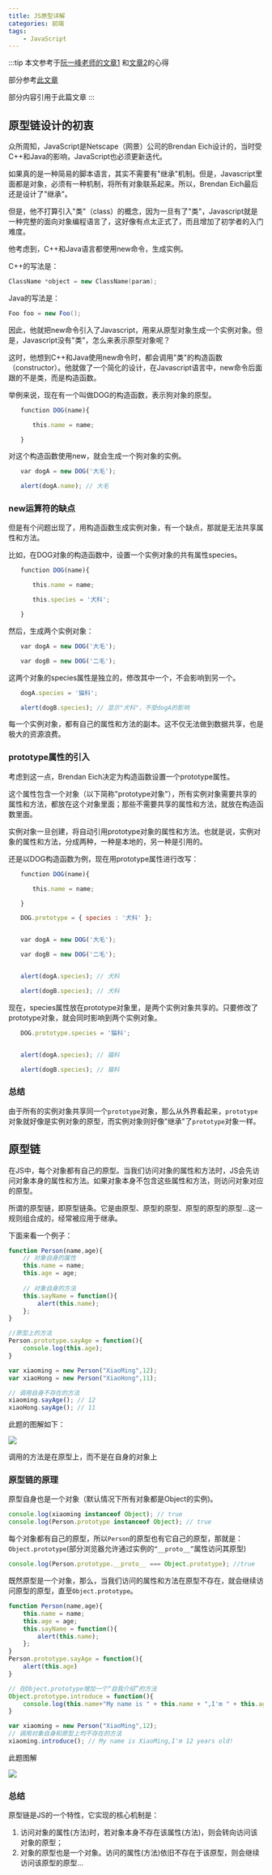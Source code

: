 ```yaml
---
title: JS原型详解
categories: 前端
tags:
    - JavaScript
---
```


:::tip
本文参考于[阮一峰老师的文章1](http://www.ruanyifeng.com/blog/2011/06/designing_ideas_of_inheritance_mechanism_in_javascript.html) 和[文章2](http://www.ruanyifeng.com/blog/2010/05/object-oriented_javascript_encapsulation.html)的心得

部分参考[此文章](https://segmentfault.com/a/1190000017254949)

部分内容引用于此篇文章
:::

## 原型链设计的初衷

众所周知，JavaScript是Netscape（网景）公司的Brendan Eich设计的，当时受C++和Java的影响，JavaScript也必须更新迭代。

如果真的是一种简易的脚本语言，其实不需要有"继承"机制。但是，Javascript里面都是对象，必须有一种机制，将所有对象联系起来。所以，Brendan Eich最后还是设计了"继承"。

但是，他不打算引入"类"（class）的概念，因为一旦有了"类"，Javascript就是一种完整的面向对象编程语言了，这好像有点太正式了，而且增加了初学者的入门难度。

他考虑到，C++和Java语言都使用new命令，生成实例。

C++的写法是：

```c++
ClassName *object = new ClassName(param);
```

Java的写法是：

```java
Foo foo = new Foo();
```

因此，他就把new命令引入了Javascript，用来从原型对象生成一个实例对象。但是，Javascript没有"类"，怎么来表示原型对象呢？

这时，他想到C++和Java使用new命令时，都会调用"类"的构造函数（constructor）。他就做了一个简化的设计，在Javascript语言中，new命令后面跟的不是类，而是构造函数。

举例来说，现在有一个叫做DOG的构造函数，表示狗对象的原型。

```javascript
　　function DOG(name){

　　　　this.name = name;

　　}
```

对这个构造函数使用new，就会生成一个狗对象的实例。

```javascript
　　var dogA = new DOG('大毛');

　　alert(dogA.name); // 大毛
```

### new运算符的缺点

但是有个问题出现了，用构造函数生成实例对象，有一个缺点，那就是无法共享属性和方法。

比如，在DOG对象的构造函数中，设置一个实例对象的共有属性species。

```javascript
　　function DOG(name){

　　　　this.name = name;

　　　　this.species = '犬科';

　　}
```

然后，生成两个实例对象：

```JavaScript
　　var dogA = new DOG('大毛');

　　var dogB = new DOG('二毛');
```

这两个对象的species属性是独立的，修改其中一个，不会影响到另一个。

```JavaScript
　　dogA.species = '猫科';

　　alert(dogB.species); // 显示"犬科"，不受dogA的影响
```

每一个实例对象，都有自己的属性和方法的副本。这不仅无法做到数据共享，也是极大的资源浪费。

### prototype属性的引入

考虑到这一点，Brendan Eich决定为构造函数设置一个prototype属性。

这个属性包含一个对象（以下简称"prototype对象"），所有实例对象需要共享的属性和方法，都放在这个对象里面；那些不需要共享的属性和方法，就放在构造函数里面。

实例对象一旦创建，将自动引用prototype对象的属性和方法。也就是说，实例对象的属性和方法，分成两种，一种是本地的，另一种是引用的。

还是以DOG构造函数为例，现在用prototype属性进行改写：

```JavaScript
　　function DOG(name){

　　　　this.name = name;

　　}

　　DOG.prototype = { species : '犬科' };


　　var dogA = new DOG('大毛');

　　var dogB = new DOG('二毛');


　　alert(dogA.species); // 犬科

　　alert(dogB.species); // 犬科
```

现在，species属性放在prototype对象里，是两个实例对象共享的。只要修改了prototype对象，就会同时影响到两个实例对象。

```JavaScript
　　DOG.prototype.species = '猫科';


　　alert(dogA.species); // 猫科

　　alert(dogB.species); // 猫科
```

### 总结

由于所有的实例对象共享同一个`prototype`对象，那么从外界看起来，`prototype`对象就好像是实例对象的原型，而实例对象则好像"继承"了`prototype`对象一样。

## 原型链

在JS中，每个对象都有自己的原型。当我们访问对象的属性和方法时，JS会先访问对象本身的属性和方法。如果对象本身不包含这些属性和方法，则访问对象对应的原型。

所谓的原型链，即原型链条。它是由原型、原型的原型、原型的原型的原型...这一规则组合成的，经常被应用于继承。

下面来看一个例子：

```JavaScript
function Person(name,age){
    // 对象自身的属性
    this.name = name;
    this.age = age;
    
    // 对象自身的方法
    this.sayName = function(){
        alert(this.name);
    };
}

//原型上的方法
Person.prototype.sayAge = function(){
    console.log(this.age);
}

var xiaoming = new Person("XiaoMing",12);
var xiaoHong = new Person("XiaoHong",11);

// 调用自身不存在的方法
xiaoming.sayAge(); // 12
xiaoHong.sayAge(); // 11
```

此题的图解如下：

![](https://txy-tc-ly-1256104767.cos.ap-guangzhou.myqcloud.com/3301668477-5c073bc092c15_articlex)

调用的方法是在原型上，而不是在自身的对象上

### 原型链的原理

原型自身也是一个对象（默认情况下所有对象都是Object的实例)。

```JavaScript
console.log(xiaoming instanceof Object); // true
console.log(Person.prototype instanceof Object); // true
```

每个对象都有自己的原型，所以`Person`的原型也有它自己的原型，那就是：`Object.prototype`(部分浏览器允许通过实例的`“__proto__”`属性访问其原型)

```javascript
console.log(Person.prototype.__proto__ === Object.prototype); //true
```

既然原型是一个对象，那么，当我们访问的属性和方法在原型不存在，就会继续访问原型的原型，直至`Object.prototype`。

```javascript
function Person(name,age){
    this.name = name;
    this.age = age;
    this.sayName = function(){
        alert(this.name);
    };
}
Person.prototype.sayAge = function(){
    alert(this.age)
}

// 在Object.prototype增加一个“自我介绍”的方法
Object.prototype.introduce = function(){
    console.log(this.name+"My name is " + this.name + ",I'm " + this.age + " years old!")
}

var xiaoming = new Person("XiaoMing",12);
// 调用对象自身和原型上均不存在的方法
xiaoming.introduce(); // My name is XiaoMing,I'm 12 years old!
```

此题图解

![](https://txy-tc-ly-1256104767.cos.ap-guangzhou.myqcloud.com/bVbkAT4)

### 总结

原型链是JS的一个特性，它实现的核心机制是：

1. 访问对象的属性(方法)时，若对象本身不存在该属性(方法)，则会转向访问该对象的原型；
2. 对象的原型也是一个对象。访问的属性(方法)依旧不存在于该原型，则会继续访问该原型的原型...